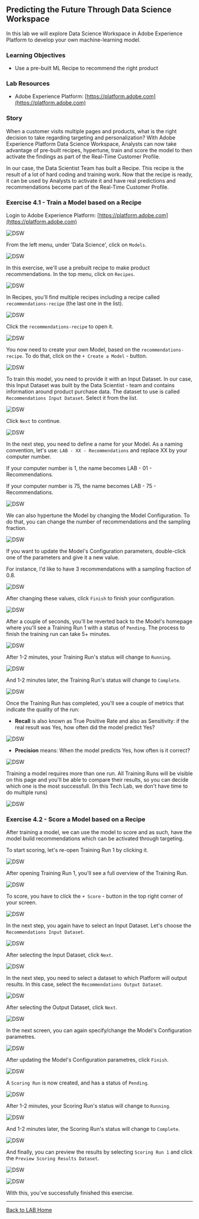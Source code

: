 ## Predicting the Future Through Data Science Workspace

In this lab we will explore Data Science Workspace in Adobe Experience Platform to develop your own machine-learning model.

### Learning Objectives

- Use a pre-built ML Recipe to recommend the right product


### Lab Resources

- Adobe Experience Platform: [https://platform.adobe.com](https://platform.adobe.com)


### Story

When a customer visits multiple pages and products, what is the right decision to take regarding targeting and personalization? With Adobe Experience Platform Data Science Workspace, Analysts can now take advantage of pre-built recipes, hypertune, train and score the model to then activate the findings as part of the Real-Time Customer Profile.

In our case, the Data Scientist Team has built a Recipe. This recipe is the result of a lot of hard coding and training work. Now that the recipe is ready, it can be used by Analysts to activate it and have real predictions and recommendations become part of the Real-Time Customer Profile.

### Exercise 4.1 - Train a Model based on a Recipe

Login to Adobe Experience Platform: [https://platform.adobe.com](https://platform.adobe.com)

![DSW](./images/home_2.png)

From the left menu, under 'Data Science', click on ```Models```.

![DSW](./images/mlmodels_2.png)

In this exercise, we'll use a prebuilt recipe to make product recommendations.
In the top menu, click on ```Recipes```.

![DSW](./images/recipes_3.png)

In Recipes, you'll find multiple recipes including a recipe called ```recommendations-recipe``` (the last one in the list).

![DSW](./images/prrecipe_2.png)

Click the ```recommendations-recipe``` to open it.

![DSW](./images/prrecipe1_2.png)

You now need to create your own Model, based on the ```recommendations-recipe```.
To do that, click on the ```+ Create a Model``` - button.

![DSW](./images/createmodel.png)

To train this model, you need to provide it with an Input Dataset. In our case, this Input Dataset was built by the Data Scientist - team and contains information around product purchase data.
The dataset to use is called ```Recommendations Input Dataset```. Select it from the list.

![DSW](./images/input_2.png)

Click ```Next``` to continue.

![DSW](./images/next.png)

In the next step, you need to define a name for your Model. As a naming convention, let's use: ```LAB - XX - Recommendations``` and replace XX by your computer number.

If your computer number is 1, the name becomes LAB - 01 - Recommendations.

If your computer number is 75, the name becomes LAB - 75 - Recommendations.

![DSW](./images/modelname_2.png)

We can also hypertune the Model by changing the Model Configuration. To do that, you can change the number of recommendations and the sampling fraction.

![DSW](./images/modelcfg_2.png)

If you want to update the Model's Configuration parameters, double-click one of the parameters and give it a new value.

For instance, I'd like to have 3 recommendations with a sampling fraction of 0.8.

![DSW](./images/params_2.png)

After changing these values, click ```Finish``` to finish your configuration.

![DSW](./images/finish.png)

After a couple of seconds, you'll be reverted back to the Model's homepage where you'll see a Training Run 1 with a status of ```Pending```. The process to finish the training run can take 5+ minutes.

![DSW](./images/trainingrunp_2.png)

After 1-2 minutes, your Training Run's status will change to ```Running```.

![DSW](./images/trainingrunrunning.png)

And 1-2 minutes later, the Training Run's status will change to ```Complete```.

![DSW](./images/trainingrunsuccess.png)

Once the Training Run has completed, you'll see a couple of metrics that indicate the quality of the run:

  * **Recall** is also known as True Positive Rate and also as Sensitivity: if the real result was Yes, how often did the model predict Yes?
  
  ![DSW](./images/recall.png)
  
  * **Precision** means: When the model predicts Yes, how often is it correct?
  
  ![DSW](./images/precision.png)

Training a model requires more than one run. All Training Runs will be visible on this page and you'll be able to compare their results, so you can decide which one is the most successfull. (In this Tech Lab, we don't have time to do multiple runs)

![DSW](./images/multipleruns.png)

### Exercise 4.2 - Score  a Model based on a Recipe

After training a model, we can use the model to score and as such, have the model build recommendations which can be activated through targeting.

To start scoring, let's re-open Training Run 1 by clicking it.

![DSW](./images/trainingrunsuccess.png)

After opening Training Run 1, you'll see a full overview of the Training Run.

![DSW](./images/trr1_2.png)

To score, you have to click the ```+ Score``` - button in the top right corner of your screen.

![DSW](./images/score.png)

In the next step, you again have to select an Input Dataset. Let's choose the ```Recommendations Input Dataset```. 

![DSW](./images/scoreinput_2.png)

After selecting the Input Dataset, click ```Next```.

![DSW](./images/next.png)

In the next step, you need to select a dataset to which Platform will output results. In this case, select the ```Recommendations Output Dataset```.

![DSW](./images/scoreoutput_2.png)

After selecting the Output Dataset, click ```Next```.

![DSW](./images/next.png)

In the next screen, you can again specify/change the Model's Configuration parametres.

![DSW](./images/scoreconfig_2.png)

After updating the Model's Configuration parametres, click ```Finish```.

![DSW](./images/finish.png)

A ```Scoring Run``` is now created, and has a status of ```Pending```.

![DSW](./images/scoringrunpending_2.png)

After 1-2 minutes, your Scoring Run's status will change to ```Running```.

![DSW](./images/scoringrunrunning.png) 

And 1-2 minutes later, the Scoring Run's status will change to ```Complete```.

![DSW](./images/scoringrunsuccess.png)

And finally, you can preview the results by selecting ```Scoring Run 1``` and click the ```Preview Scoring Results Dataset```.

![DSW](./images/preview.png)

![DSW](./images/previewresults_3.png)

With this, you've successfully finished this exercise.

---

[Back to LAB Home](../README.md)

